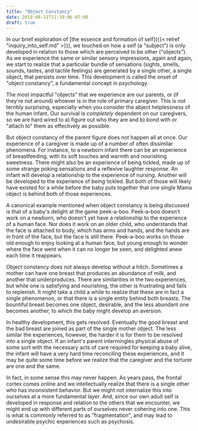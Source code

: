 ```yaml
---
title: "Object Constancy"
date: 2018-08-11T11:30:06-07:00
draft: true
---
```


In our brief exploration of [the essence and formation of self]({{< relref
"inquiry_into_self.md" >}}), we touched on how a self (a "subject") is only
developed in relation to those which are perceived to be other ("objects"). As
we experience the same or similar sensory impressions, again and again, we
start to realize that a particular bundle of sensations (sights, smells,
sounds, tastes, and tactile feelings) are generated by a single other, a single
object, that persists over time. This development is called the onset of
"object constancy", a fundamental concept in psychology.

The most impactful "objects" that we experience are our parents, or (if they're
not around) whoever is in the role of primary caregiver. This is not terribly
surprising, especially when you consider the abject helplessness of the human
infant. Our survival is *completely* dependent on our caregivers, so we are
hard wired to a) figure out who they are and b) bond with or "attach to" them
as effectively as possible.

But object constancy of the parent figure does not happen all at once. Our
experience of a caregiver is made up of a number of often dissimilar phenomena.
For instance, to a newborn infant there can be an experience of breastfeeding,
with its soft touches and warmth and nourishing sweetness. There might also be
an experience of being tickled, made up of some strange poking sensations and a
reflexive laughter response. An infant will develop a relationship to the
experience of nursing. Another will be developed to the experience of being
tickled. But both of those will likely have existed for a while before the baby
puts together that one single Mama object is behind both of those experiences.

A canonical example mentioned when object constancy is being discussed is that
of a baby's delight at the game peek-a-boo. Peek-a-boo doesn't work on a
newborn, who doesn't yet have a relationship to the experience of a human
face. Nor does it work on an older child, who understands that the face is
attached to body, which has arms and hands, and the hands are in front of the
face, but the face is still there. Peek-a-boo works on those old enough to
enjoy looking at a human face, but young enough to wonder where the face went
when it can no longer be seen, and delighted anew each time it reappears.

Object constancy does not always develop without a hitch. Sometimes a mother
can have one breast that produces an abundance of milk, and another that
underproduces. There are similarities in the two experiences, but while one is
satisfying and nourishing, the other is frustrating and fails to replenish. It
might take a child a while to realize that these are in fact a single
phenomenon, or that there is a single entity behind both breasts. The bountiful
breast becomes one object, desirable, and the less abundant one becomes
another, to which the baby might develop an aversion.

In healthy development, this gets resolved. Eventually the good breast and the
bad breast are joined as part of the single mother object. The less similar the
experiences, however, the harder it is for them to be resolved into a single
object. If an infant's parent intermingles physical abuse of some sort with the
necessary acts of care required for keeping a baby alive, the infant will have
a very hard time reconciling these experiences, and it may be quite some time
before we realize that the caregiver and the torturer are one and the same.

In fact, in some sense this may never happen. As years pass, the frontal cortex
comes online and we intellectually realize that there is a single other who has
inconsistent behavior. But we might not internalize this into ourselves at a
more fundamental layer. And, since our own adult self is developed in response
and relation to the others that we encounter, we might end up with different
parts of ourselves never cohering into one. This is what is commonly referred
to as "fragmentation", and may lead to undesirable psychic experiences such as
psychosis.
